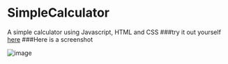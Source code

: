 # SimpleCalculator
A simple calculator using Javascript, HTML and CSS
###try it out yourself [here](https://htmlpreview.github.io/?https://github.com/pragyagoel04/SimpleCalculator/blob/master/calculator.html)
###Here is a screenshot

![image](https://cloud.githubusercontent.com/assets/13841382/17073322/9e235938-5024-11e6-9b33-994a1ef64883.png)

